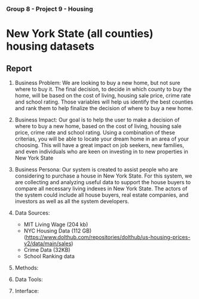 ### Group 8 - Project 9 - Housing 
# New York State (all counties) housing datasets 

## Report 
1. Business Problem: We are looking to buy a new home, but not sure where to buy it. The final decision, to decide in which county to buy the home, will be based on the cost of living, housing sale price, crime rate and school rating. Those variables will help us identify the best counties and rank them to help finalize the decision of where to buy a new home. 

2. Business Impact: Our goal is to help the user to make a decision of where to buy a new home, based on the cost of living, housing sale price, crime rate and school rating. Using a combination of these criterias, you will be able to locate your dream home in an area of your choosing. This will have a great impact on job seekers, new families, and even individuals who are keen on investing in to new properties in New York State

3. Business Persona: Our system is created to assist people who are considering to purchase a house in New York State. For this system, we are collecting and analyzing useful data to support the house buyers to compare all necessary living indexes in New York State. The actors of the system could include all house buyers, real estate companies, and investors as well as all the system developers.

4. Data Sources:
    - MIT Living Wage (204 kb) 
    - NYC Housing Data (112 GB) (https://www.dolthub.com/repositories/dolthub/us-housing-prices-v2/data/main/sales)
    - Crime Data (32KB)
    - School Ranking data 

5. Methods:

6. Data Tools:

7. Interface: 

